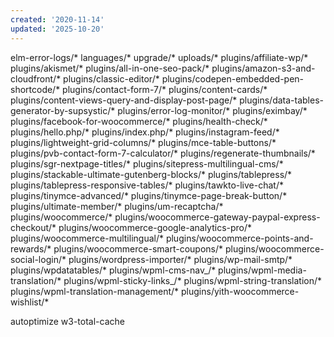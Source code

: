 ```yaml
---
created: '2020-11-14'
updated: '2025-10-20'
---
```

elm-error-logs/*
languages/*
upgrade/*
uploads/*
plugins/affiliate-wp/*
plugins/akismet/*
plugins/all-in-one-seo-pack/*
plugins/amazon-s3-and-cloudfront/*
plugins/classic-editor/*
plugins/codepen-embedded-pen-shortcode/*
plugins/contact-form-7/*
plugins/content-cards/*
plugins/content-views-query-and-display-post-page/*
plugins/data-tables-generator-by-supsystic/*
plugins/error-log-monitor/*
plugins/eximbay/*
plugins/facebook-for-woocommerce/*
plugins/health-check/*
plugins/hello.php/*
plugins/index.php/*
plugins/instagram-feed/*
plugins/lightweight-grid-columns/*
plugins/mce-table-buttons/*
plugins/pvb-contact-form-7-calculator/*
plugins/regenerate-thumbnails/*
plugins/sgr-nextpage-titles/*
plugins/sitepress-multilingual-cms/*
plugins/stackable-ultimate-gutenberg-blocks/*
plugins/tablepress/*
plugins/tablepress-responsive-tables/*
plugins/tawkto-live-chat/*
plugins/tinymce-advanced/*
plugins/tinymce-page-break-button/*
plugins/ultimate-member/*
plugins/um-recaptcha/*
plugins/woocommerce/*
plugins/woocommerce-gateway-paypal-express-checkout/*
plugins/woocommerce-google-analytics-pro/*
plugins/woocommerce-multilingual/*
plugins/woocommerce-points-and-rewards/*
plugins/woocommerce-smart-coupons/*
plugins/woocommerce-social-login/*
plugins/wordpress-importer/*
plugins/wp-mail-smtp/*
plugins/wpdatatables/*
plugins/wpml-cms-nav_/*
plugins/wpml-media-translation/*
plugins/wpml-sticky-links_/*
plugins/wpml-string-translation/*
plugins/wpml-translation-management/*
plugins/yith-woocommerce-wishlist/*

autoptimize
w3-total-cache



